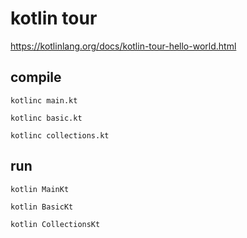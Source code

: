 # kotlin tour

https://kotlinlang.org/docs/kotlin-tour-hello-world.html

## compile

```shell
kotlinc main.kt
```

```shell
kotlinc basic.kt
```

```shell
kotlinc collections.kt
```

## run

```shell
kotlin MainKt
```

```shell
kotlin BasicKt
```

```shell
kotlin CollectionsKt
```
